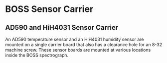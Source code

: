 # BOSS Sensor Carrier
## AD590 and HiH4031 Sensor Carrier
An AD590 temperature sensor and an HiH4031 humidity sensor are mounted on a single carrier board that also has a clearance hole for an 8-32 machine screw. These sensor boards are mounted at various locations inside the BOSS spectrograph.
